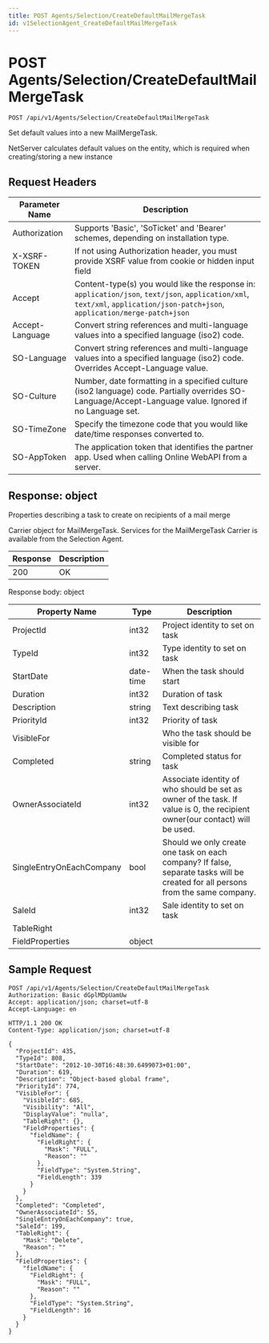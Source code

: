 ```yaml
---
title: POST Agents/Selection/CreateDefaultMailMergeTask
id: v1SelectionAgent_CreateDefaultMailMergeTask
---
```


# POST Agents/Selection/CreateDefaultMailMergeTask

```http
POST /api/v1/Agents/Selection/CreateDefaultMailMergeTask
```

Set default values into a new MailMergeTask.

NetServer calculates default values on the entity, which is required when creating/storing a new instance






## Request Headers

| Parameter Name | Description |
|----------------|-------------|
| Authorization  | Supports 'Basic', 'SoTicket' and 'Bearer' schemes, depending on installation type. |
| X-XSRF-TOKEN   | If not using Authorization header, you must provide XSRF value from cookie or hidden input field |
| Accept         | Content-type(s) you would like the response in: `application/json`, `text/json`, `application/xml`, `text/xml`, `application/json-patch+json`, `application/merge-patch+json` |
| Accept-Language | Convert string references and multi-language values into a specified language (iso2) code. |
| SO-Language | Convert string references and multi-language values into a specified language (iso2) code. Overrides Accept-Language value. |
| SO-Culture | Number, date formatting in a specified culture (iso2 language) code. Partially overrides SO-Language/Accept-Language value. Ignored if no Language set. |
| SO-TimeZone | Specify the timezone code that you would like date/time responses converted to. |
| SO-AppToken | The application token that identifies the partner app. Used when calling Online WebAPI from a server. |


## Response: object

Properties describing a task to create on recipients of a mail merge



Carrier object for MailMergeTask.
Services for the MailMergeTask Carrier is available from the <see cref="T:SuperOffice.CRM.Services.ISelectionAgent">Selection Agent</see>.

| Response | Description |
|----------------|-------------|
| 200 | OK |

Response body: object

| Property Name | Type |  Description |
|----------------|------|--------------|
| ProjectId | int32 | Project identity to set on task |
| TypeId | int32 | Type identity to set on task |
| StartDate | date-time | When the task should start |
| Duration | int32 | Duration of task |
| Description | string | Text describing task |
| PriorityId | int32 | Priority of task |
| VisibleFor |  | Who the task should be visible for |
| Completed | string | Completed status for task |
| OwnerAssociateId | int32 | Associate identity of who should be set as owner of the task.  If value is 0, the recipient owner(our contact) will be used. |
| SingleEntryOnEachCompany | bool | Should we only create one task on each company? If false, separate tasks will be created for all persons from the same company. |
| SaleId | int32 | Sale identity to set on task |
| TableRight |  |  |
| FieldProperties | object |  |

## Sample Request

```http!
POST /api/v1/Agents/Selection/CreateDefaultMailMergeTask
Authorization: Basic dGplMDpUamUw
Accept: application/json; charset=utf-8
Accept-Language: en
```

```http_
HTTP/1.1 200 OK
Content-Type: application/json; charset=utf-8

{
  "ProjectId": 435,
  "TypeId": 808,
  "StartDate": "2012-10-30T16:48:30.6499073+01:00",
  "Duration": 619,
  "Description": "Object-based global frame",
  "PriorityId": 774,
  "VisibleFor": {
    "VisibleId": 685,
    "Visibility": "All",
    "DisplayValue": "nulla",
    "TableRight": {},
    "FieldProperties": {
      "fieldName": {
        "FieldRight": {
          "Mask": "FULL",
          "Reason": ""
        },
        "FieldType": "System.String",
        "FieldLength": 339
      }
    }
  },
  "Completed": "Completed",
  "OwnerAssociateId": 55,
  "SingleEntryOnEachCompany": true,
  "SaleId": 199,
  "TableRight": {
    "Mask": "Delete",
    "Reason": ""
  },
  "FieldProperties": {
    "fieldName": {
      "FieldRight": {
        "Mask": "FULL",
        "Reason": ""
      },
      "FieldType": "System.String",
      "FieldLength": 16
    }
  }
}
```